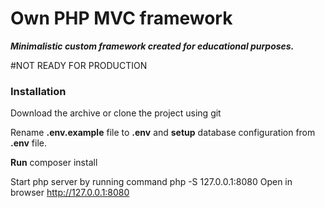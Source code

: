 # Own PHP MVC framework
**_Minimalistic custom framework created for educational purposes._**

#NOT READY FOR PRODUCTION
### Installation
Download the archive or clone the project using git

Rename **.env.example** file to **.env** and
**setup** database configuration from **.env** file.

**Run** composer install


Start php server by running command php -S 127.0.0.1:8080
Open in browser http://127.0.0.1:8080
